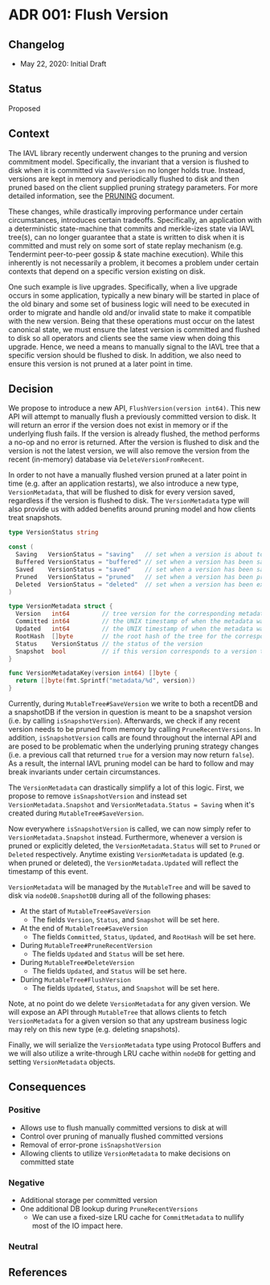 # ADR 001: Flush Version

## Changelog

- May 22, 2020: Initial Draft

## Status

Proposed

## Context

The IAVL library recently underwent changes to the pruning and version commitment model. Specifically,
the invariant that a version is flushed to disk when it is committed via `SaveVersion` no longer holds
true. Instead, versions are kept in memory and periodically flushed to disk and then pruned based on
the client supplied pruning strategy parameters. For more detailed information, see the
[PRUNING](../tree/PRUNING.md) document.

These changes, while drastically improving performance under certain circumstances, introduces certain
tradeoffs. Specifically, an application with a deterministic state-machine that commits and merkle-izes
state via IAVL tree(s), can no longer guarantee that a state is written to disk when it is committed
and must rely on some sort of state replay mechanism (e.g. Tendermint peer-to-peer gossip & state machine execution).
While this inherently is not necessarily a problem, it becomes a problem under certain contexts that
depend on a specific version existing on disk.

One such example is live upgrades. Specifically, when a live upgrade occurs in some application, typically
a new binary will be started in place of the old binary and some set of business logic will need to
be executed in order to migrate and handle old and/or invalid state to make it compatible with the
new version. Being that these operations must occur on the latest canonical state, we must ensure the
latest version is committed and flushed to disk so all operators and clients see the same view when
doing this upgrade. Hence, we need a means to manually signal to the IAVL tree that a specific
version should be flushed to disk. In addition, we also need to ensure this version is not pruned at
a later point in time.

## Decision

We propose to introduce a new API, `FlushVersion(version int64)`. This new API will attempt to manually
flush a previously committed version to disk. It will return an error if the version does not exist
in memory or if the underlying flush fails. If the version is already flushed, the method performs a
no-op and no error is returned. After the version is flushed to disk and the version is not the latest
version, we will also remove the version from the recent (in-memory) database via `DeleteVersionFromRecent`.

In order to not have a manually flushed version pruned at a later point in time
(e.g. after an application restarts), we also introduce a new type, `VersionMetadata`, that will be
flushed to disk for every version saved, regardless if the version is flushed to disk. The `VersionMetadata`
type will also provide us with added benefits around pruning model and how clients treat snapshots.

```go
type VersionStatus string

const (
  Saving   VersionStatus = "saving"   // set when a version is about to be saved
  Buffered VersionStatus = "buffered" // set when a version has been saved to volatile storage
  Saved    VersionStatus = "saved"    // set when a version has been saved to disk
  Pruned   VersionStatus = "pruned"   // set when a version has been pruned
  Deleted  VersionStatus = "deleted"  // set when a version has been explicitly deleted
)

type VersionMetadata struct {
  Version   int64         // tree version for the corresponding metadata
  Committed int64         // the UNIX timestamp of when the metadata was committed to disk
  Updated   int64         // the UNIX timestamp of when the metadata was updated (see VersionStatus)
  RootHash  []byte        // the root hash of the tree for the corresponding metadata
  Status    VersionStatus // the status of the version
  Snapshot  bool          // if this version corresponds to a version that is flushed to disk
}

func VersionMetadataKey(version int64) []byte {
  return []byte(fmt.Sprintf("metadata/%d", version))
}
```

Currently, during `MutableTree#SaveVersion` we write to both a recentDB and a snapshotDB if the
version in question is meant to be a snapshot version (i.e. by calling `isSnapshotVersion`). Afterwards,
we check if any recent version needs to be pruned from memory by calling `PruneRecentVersions`.
In addition, `isSnapshotVersion` calls are found throughout the internal API and are posed to be
problematic when the underlying pruning strategy changes
(i.e. a previous call that returned `true` for a version may now return `false`). As a result, the
internal IAVL pruning model can be hard to follow and may break invariants under certain circumstances.

The `VersionMetadata` can drastically simplify a lot of this logic. First, we propose to remove
`isSnapshotVersion` and instead set `VersionMetadata.Snapshot` and `VersionMetadata.Status = Saving`
when it's created during `MutableTree#SaveVersion`.

Now everywhere `isSnapshotVersion` is called, we can now simply refer to `VersionMetadata.Snapshot`
instead. Furthermore, whenever a version is pruned or explicitly deleted, the `VersionMetadata.Status`
will set to `Pruned` or `Deleted` respectively. Anytime existing `VersionMetadata` is updated
(e.g. when pruned or deleted), the `VersionMetadata.Updated` will reflect the timestamp of this event.

`VersionMetadata` will be managed by the `MutableTree` and will be saved to disk via `nodeDB.SnapshotDB`
during all of the following phases:

- At the start of `MutableTree#SaveVersion`
  - The fields `Version`, `Status`, and `Snapshot` will be set here.
- At the end of `MutableTree#SaveVersion`
  - The fields `Committed`, `Status`, `Updated`, and `RootHash` will be set here.
- During `MutableTree#PruneRecentVersion`
  - The fields `Updated` and `Status` will be set here.
- During `MutableTree#DeleteVersion`
  - The fields `Updated`, and `Status` will be set here.
- During `MutableTree#FlushVersion`
  - The fields `Updated`, `Status`, and `Snapshot` will be set here.

Note, at no point do we delete `VersionMetadata` for any given version. We will expose an API through
`MutableTree` that allows clients to fetch `VersionMetadata` for a given version so that any upstream
business logic may rely on this new type (e.g. deleting snapshots).

Finally, we will serialize the `VersionMetadata` type using Protocol Buffers and we will also utilize
a write-through LRU cache within `nodeDB` for getting and setting `VersionMetadata` objects.

## Consequences

### Positive

- Allows use to flush manually committed versions to disk at will
- Control over pruning of manually flushed committed versions
- Removal of error-prone `isSnapshotVersion`
- Allowing clients to utilize `VersionMetadata` to make decisions on committed state

### Negative

- Additional storage per committed version
- One additional DB lookup during `PruneRecentVersions`
  - We can use a fixed-size LRU cache for `CommitMetadata` to nullify most of the
  IO impact here.

### Neutral

## References
